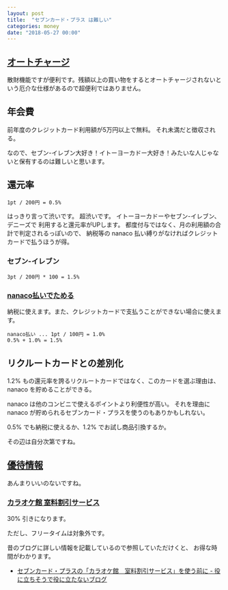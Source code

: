 ```yaml
---
layout: post
title:  "セブンカード・プラス は難しい"
categories: money
date: "2018-05-27 00:00"
---
```


## [オートチャージ](https://www.nanaco-net.jp/charge/credit/autocharge.html)

散財機能ですが便利です。残額以上の買い物をするとオートチャージされないという厄介な仕様があるので超便利ではありません。

## 年会費

前年度のクレジットカード利用額が5万円以上で無料。
それ未満だと徴収される。

なので、セブン-イレブン大好き！イトーヨーカドー大好き！みたいな人じゃないと保有するのは難しいと思います。

## 還元率

```
1pt / 200円 = 0.5%
```

はっきり言って渋いです。
超渋いです。
イトーヨーカドーやセブン-イレブン、デニーズで
利用すると還元率がUPします。
都度付与ではなく、月の利用額の合計で判定されるっぽいので、
納税等の nanaco 払い縛りがなければクレジットカードで払うほうが得。

### セブン-イレブン

```
3pt / 200円 * 100 = 1.5%
```

### [nanaco払いでためる](https://www.nanaco-net.jp/point/save/shopping.html)

納税に使えます。また、クレジットカードで支払うことができない場合に使えます。

```
nanaco払い ... 1pt / 100円 = 1.0%
0.5% + 1.0% = 1.5%
```

## リクルートカードとの差別化

1.2% もの還元率を誇るリクルートカードではなく、このカードを選ぶ理由は、
nanaco を貯めることができる。

nanaco は他のコンビニで使えるポイントより利便性が高い。
それを理由に nanaco が貯められるセブンカード・プラスを使うのもありかもしれない。

0.5% でも納税に使えるか、1.2% でお試し商品引換するか。

その辺は自分次第ですね。

## [優待情報](https://www.7card.co.jp/yutai/index.html)

あんまりいいのないですね。

### [カラオケ館 室料割引サービス](https://www.7card.co.jp/yutai/karaokekan/index.html)

30% 引きになります。

ただし、フリータイムは対象外です。

昔のブログに詳しい情報を記載しているので参照していただけくと、
お得な時間がわかります。

- [セブンカード・プラスの「カラオケ館　室料割引サービス」を使う前に \- 役に立ちそうで役に立たないブログ](https://tanjoin.hatenablog.com/entry/2016/09/19/141329)
